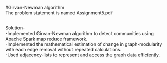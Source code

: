 #Girvan-Newman algorithm<br />
The problem statement is named Assignment5.pdf <br /><br />

Solution-<br />
-Implemented Girvan-Newman algorithm to detect communities using Apache Spark map reduce
framework.<br />
-Implemented the mathematical estimation of change in graph-modularity with each edge removal
without repeated calculations.<br />
-Used adjacency-lists to represent and access the graph data efficiently.
